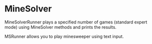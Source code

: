 # MineSolver
MineSolverRunner plays a specified number of games (standard expert mode) using MineSolver methods and prints the results.

MSRunner allows you to play minesweeper using text input.
